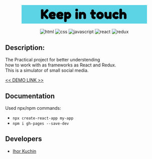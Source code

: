<p align="center">
  <img src="src/for-readme.png" width="400" alt="Title">
</p>

<p align="center">
  <img src="https://img.shields.io/badge/-html-red" alt="html">
  <img src="https://img.shields.io/badge/-css-blue" alt="css">
  <img src="https://img.shields.io/badge/-javascript-yellow" alt="javascript">
  <img src="https://img.shields.io/badge/-react-cyan" alt="react">
  <img src="https://img.shields.io/badge/-redux-blueviolet" alt="redux"> <br>
  <!-- <img src="https://img.shields.io/badge/-typescript-blue" alt="typescript"> -->
  <!-- <img src="https://img.shields.io/badge/-nodejs-brightgreen" alt="node.js"> -->
  <!-- <img src="https://img.shields.io/badge/-bootstrap-blueviolet" alt="bootstrap"> -->
  <!-- <img src="https://img.shields.io/badge/-bulma-brightgreen" alt="bulma"> -->
</p>

## Description:

The Practical project for better understending <br> 
how to work with as frameworks as React and Redux. <br>
This is a simulator of small social media.

[<< DEMO LINK >>](https://ik-web.github.io/keep-in-touch/)

## Documentation

Used npx/npm commands:
- `npx create-react-app my-app`
- `npm i gh-pages --save-dev`

## Developers

- [Ihor Kuchin](https://github.com/ik-web)
